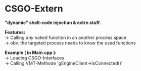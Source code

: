 # CSGO-Extern
<strong>"dynamic" shell-code injection &amp; extrn stuff.</strong>

<strong>Features:</strong> <br />
-> Calling *any* naked function in an another process space <br />
-> obv. the targeted process needs to know the used functions <br />
 
<strong>Example ( in Main.cpp ):</strong> <br />
-> Loading CSGO-Interfaces <br />
-> Calling VMT-Methode 'gEngineClient->IsConnected()' <br />
